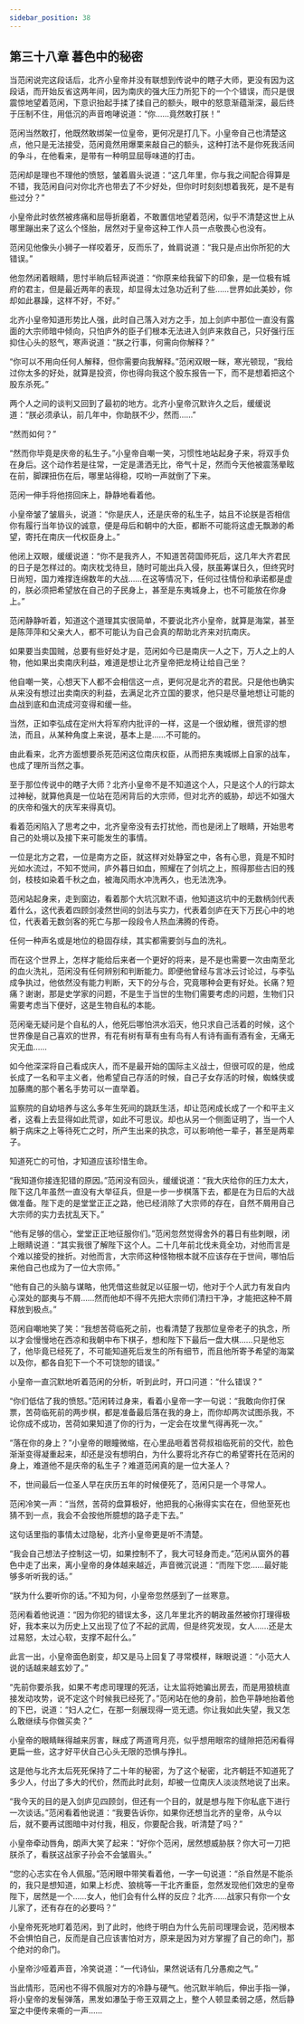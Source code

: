 ```yaml
---
sidebar_position: 38
---
```


## 第三十八章 **暮色中的秘密**

当范闲说完这段话后，北齐小皇帝并没有联想到传说中的瞎子大师，更没有因为这段话，而开始反省这两年间，因为南庆的强大压力所犯下的一个个错误，而只是很震惊地望着范闲，下意识抬起手揉了揉自己的额头，眼中的怒意渐蕴渐深，最后终于压制不住，用低沉的声音咆哮说道：“你……竟然敢打朕！”

范闲当然敢打，他既然敢绑架一位皇帝，更何况是打几下。小皇帝自己也清楚这点，他只是无法接受，范闲竟然用爆栗来敲自己的额头，这种打法不是你死我活间的争斗，在他看来，是带有一种明显屈辱味道的打击。

范闲却是理也不理他的愤怒，皱着眉头说道：“这几年里，你与我之间配合得算是不错，我范闲自问对你北齐也带去了不少好处，但你时时刻刻想着我死，是不是有些过分？”

小皇帝此时依然被疼痛和屈辱折磨着，不敢置信地望着范闲，似乎不清楚这世上从哪里蹦出来了这么个怪胎，居然对于皇帝这种工作人员一点敬畏心也没有。

范闲见他像头小狮子一样咬着牙，反而乐了，耸肩说道：“我只是点出你所犯的大错误。”

他忽然闭着眼睛，思忖半晌后轻声说道：“你原来给我留下的印象，是一位极有城府的君主，但是最近两年的表现，却显得太过急功近利了些……世界如此美妙，你却如此暴躁，这样不好，不好。”

北齐小皇帝知道形势比人强，此时自己落入对方之手，加上剑庐中那位一直没有露面的大宗师暗中倾向，只怕庐外的臣子们根本无法进入剑庐来救自己，只好强行压抑住心头的怒气，寒声说道：“朕之行事，何需向你解释？”

“你可以不用向任何人解释，但你需要向我解释。”范闲双眼一眯，寒光顿现，“我给过你太多的好处，就算是投资，你也得向我这个股东报告一下，而不是想着把这个股东杀死。”

两个人之间的谈判又回到了最初的地方。北齐小皇帝沉默许久之后，缓缓说道：“朕必须承认，前几年中，你助朕不少，然而……”

“然而如何？”

“然而你毕竟是庆帝的私生子。”小皇帝自嘲一笑，习惯性地站起身子来，将双手负在身后。这个动作若是往常，一定是潇洒无比，帝气十足，然而今天他被震荡晕眩在前，脚踝扭伤在后，哪里站得稳，哎哟一声就倒了下来。

范闲一伸手将他捞回床上，静静地看着他。

小皇帝皱了皱眉头，说道：“你是庆人，还是庆帝的私生子，姑且不论朕是否相信你有履行当年协议的诚意，便是母后和朝中的大臣，都断不可能将这虚无飘渺的希望，寄托在南庆一代权臣身上。”

他闭上双眼，缓缓说道：“你不是我齐人，不知道苦荷国师死后，这几年大齐君民的日子是怎样过的。南庆枕戈待旦，随时可能出兵入侵，朕虽筹谋日久，但终究时日尚短，国力难撑连绵数年的大战……在这等情况下，任何过往情份和承诺都是虚的，朕必须把希望放在自己的子民身上，甚至是东夷城身上，也不可能放在你身上。”

范闲静静听着，知道这个道理其实很简单，不要说北齐小皇帝，就算是海棠，甚至是陈萍萍和父亲大人，都不可能认为自己会真的帮助北齐来对抗南庆。

如果要当卖国贼，总要有些好处才是，范闲如今已是南庆一人之下，万人之上的人物，他如果出卖南庆利益，难道是想让北齐皇帝把龙椅让给自己坐？

他自嘲一笑，心想天下人都不会相信这一点，更何况是北齐的君民。只是他也确实从来没有想过出卖南庆的利益，去满足北齐立国的要求，他只是尽量地想让可能的血战到底和血流成河变得和缓一些。

当然，正如李弘成在定州大将军府内批评的一样，这是一个很幼稚，很荒谬的想法，而且，从某种角度上来说，基本上是……不可能的。

由此看来，北齐方面想要杀死范闲这位南庆权臣，从而把东夷城绑上自家的战车，也成了理所当然之事。

至于那位传说中的瞎子大师？北齐小皇帝不是不知道这个人，只是这个人的行踪太过神秘，就算他真是一位站在范闲背后的大宗师，但对北齐的威胁，却远不如强大的庆帝和强大的庆军来得真切。

看着范闲陷入了思考之中，北齐皇帝没有去打扰他，而也是闭上了眼睛，开始思考自己的处境以及接下来可能发生的事情。

一位是北方之君，一位是南方之臣，就这样对处静室之中，各有心思，竟是不知时光如水流过，不知不觉间，庐外暮日如血，照耀在了剑坑之上，照得那些古旧的残剑，枝枝如染着千秋之血，被海风雨水冲洗再久，也无法洗净。

范闲站起身来，走到窗边，看着那个大坑沉默不语，他知道这坑中的无数柄剑代表着什么，这代表着四顾剑凌然世间的剑法与实力，代表着剑庐在天下万民心中的地位，代表着无数剑客的死亡与那一段段令人热血沸腾的传奇。

任何一种声名或是地位的稳固存续，其实都需要剑与血的洗礼。

而在这个世界上，怎样才能给后来者一个更好的将来，是不是也需要一次由南至北的血火洗礼，范闲没有任何辨别和判断能力。即便他曾经与言冰云讨论过，与李弘成争执过，他依然没有能力判断，天下的分与合，究竟哪种会更有好处。长痛？短痛？谢谢，那是史学家的问题，不是生于当世的生物们需要考虑的问题，生物们只需要考虑当下便好，这是生物自私的本能。

范闲毫无疑问是个自私的人，他死后哪怕洪水滔天，他只求自己活着的时候，这个世界像是自己喜欢的世界，有花有树有草有虫有鸟有人有诗有画有酒有金，无痛无灾无血……

如今他深深将自己看成庆人，而不是最开始的国际主义战士，但很可叹的是，他成长成了一名和平主义者，他希望自己存活的时候，自己子女存活的时候，蜘蛛侠或加藤鹰的那个著名手势可以一直举着。

监察院的自幼培养与这么多年生死间的跳跃生活，却让范闲成长成了一个和平主义者，这看上去显得如此荒谬，如此不可思议。却也从另一个侧面证明了，当一个人躺于病床之上等待死亡之时，所产生出来的执念，可以影响他一辈子，甚至是两辈子。

知道死亡的可怕，才知道应该珍惜生命。

“我知道你接连犯错的原因。”范闲没有回头，缓缓说道：“我大庆给你的压力太大，陛下这几年虽然一直没有大举征兵，但是一步一步棋落下去，都是在为日后的大战做准备。陛下走的是堂堂正正之路，他已经消除了大宗师的存在，自然不屑用自己大宗师的实力去扰乱天下。”

“他有足够的信心，堂堂正正地征服你们。”范闲忽然觉得舍外的暮日有些刺眼，闭上眼睛说道：“其实我很了解陛下这个人。二十几年前北伐未竟全功，对他而言是个难以接受的挫折。对他而言，大宗师这种怪物根本就不应该存在于世间，哪怕后来他自己也成为了一位大宗师。”

“他有自己的头脑与谋略，他凭借这些就足以征服一切，他对于个人武力有发自内心深处的鄙夷与不屑……然而他却不得不先把大宗师们清扫干净，才能把这种不屑释放到极点。”

范闲自嘲地笑了笑：“我想苦荷临死之前，也看清楚了我那位皇帝老子的执念，所以才会慢慢地在西凉和我朝中布下棋子，想和陛下下最后一盘大棋……只是他忘了，他毕竟已经死了，不可能知道死后发生的所有细节，而且他所寄予希望的海棠以及你，都各自犯下一个不可饶恕的错误。”

小皇帝一直沉默地听着范闲的分析，听到此时，开口问道：“什么错误？”

“你们低估了我的愤怒。”范闲转过身来，看着小皇帝一字一句说：“我敢向你打保票，苦荷临死前的两步棋，都是准备最后落在我的身上，而你却两次试图杀我，不论你成不成功，苦荷如果知道了你的行为，一定会在坟里气得再死一次。”

“落在你的身上？”小皇帝的眼瞳微缩，在心里品咂着苦荷叔祖临死前的交代，脸色渐渐变得凝重起来，却还是没有想明白，为什么要将北齐存亡的希望寄托在范闲的身上，难道他不是庆帝的私生子？难道范闲真的是一位大圣人？

不，世间最后一位圣人早在庆历五年的时候便死了，范闲只是一个寻常人。

范闲冷笑一声：“当然，苦荷的盘算极好，他把我的心揪得实实在在，但他至死也猜不到一点，我会不会按他所臆想的路子走下去。”

这句话里指的事情太过隐秘，北齐小皇帝更是听不清楚。

“我会自己想法子控制这一切，如果控制不了，我大可轻身而走。”范闲从窗外的暮色中走了出来，离小皇帝的身体越来越近，声音微沉说道：“而陛下您……最好能够多听听我的话。”

“朕为什么要听你的话。”不知为何，小皇帝忽然感到了一丝寒意。

范闲看着他说道：“因为你犯的错误太多，这几年里北齐的朝政虽然被你打理得极好，我本来以为历史上又出现了位了不起的武周，但是终究发现，女人……还是太过易怒，太过心软，支撑不起什么。”

此言一出，小皇帝面色剧变，却又是马上回复了寻常模样，眯眼说道：“小范大人说的话越来越玄妙了。”

“先前你要杀我，如果不考虑司理理的死活，让太监将她骗出房去，而是用狼桃直接发动攻势，说不定这个时候我已经死了。”范闲站在他的身前，脸色平静地抬着他的下巴，说道：“妇人之仁，在那一刻展现得一览无遗。你让我如此失望，我又怎么敢继续与你做买卖？”

小皇帝的眼睛眯得越来厉害，眯成了两道弯月亮，似乎想用眼帘的缝隙把范闲看得更扁一些，这才好平伏自己心头无限的恐惧与挣扎。

这是他与北齐太后死死保持了二十年的秘密，为了这个秘密，北齐朝廷不知道死了多少人，付出了多大的代价，然而此时此刻，却被一位南庆人淡淡然地说了出来。

“我今天的目的是入剑庐见四顾剑，但还有一个目的，就是想与陛下你私底下进行一次谈话。”范闲看着他说道：“我要告诉你，如果你还想当北齐的皇帝，从今以后，就不要再试图暗中对付我，相反，你要配合我，听清楚了吗？”

小皇帝牵动唇角，朗声大笑了起来：“好你个范闲，居然想威胁朕？你大可一刀把朕杀了，看朕这战家子孙会不会皱眉头。”

“您的心志实在令人佩服。”范闲眼中带笑看着他，一字一句说道：“杀自然是不能杀的，我只是想知道，如果上杉虎、狼桃等一干北齐重臣，忽然发现他们效忠的皇帝陛下，居然是一个……女人，他们会有什么样的反应？北齐……战家只有你一个女儿家了，还有存在的必要吗？”

小皇帝死死地盯着范闲，到了此时，他终于明白为什么先前司理理会说，范闲根本不会惧怕自己，反而是自己应该害怕对方，原来是因为对方掌握了自己的命门，那个绝对的命门。

小皇帝沙哑着声音，冷笑说道：“一代诗仙，果然说话有几分愚痴之气。”

当此情形，范闲也不得不佩服对方的冷静与硬气。他沉默半晌后，伸出手指一弹，将小皇帝的发髻弹落，黑发如瀑坠于帝王双肩之上，整个人顿显柔弱之感，然后静室之中便传来嘶的一声……


